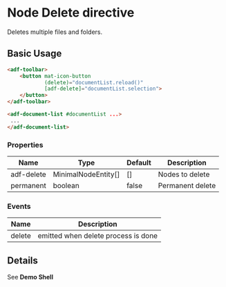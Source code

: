 # Node Delete directive

Deletes multiple files and folders.

## Basic Usage

```html
<adf-toolbar>
    <button mat-icon-button
            (delete)="documentList.reload()"
            [adf-delete]="documentList.selection">
    </button>
</adf-toolbar>

<adf-document-list #documentList ...>
 ...
</adf-document-list>
```

### Properties

| Name              | Type                | Default | Description                 |
| ----------------- | ------------------- | ------- | --------------------------- |
| adf-delete        | MinimalNodeEntity[] | []      | Nodes to delete             |
| permanent         | boolean             | false   | Permanent delete            |

### Events

| Name                      | Description                                  |
| ------------------------- | -------------------------------------------- |
| delete                    | emitted when delete process is done          |

## Details

See **Demo Shell**
